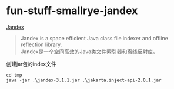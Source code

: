 # fun-stuff-smallrye-jandex

[Jandex](https://smallrye.io/jandex/jandex/3.1.1/index.html)

> Jandex is a space efficient Java class file indexer and offline reflection library.  
> Jandex是一个空间高效的Java类文件索引器和离线反射库。

创建jar包的index文件

```shell
cd tmp 
java -jar .\jandex-3.1.1.jar .\jakarta.inject-api-2.0.1.jar
```
